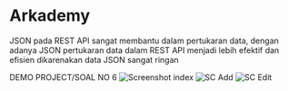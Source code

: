 # Arkademy
JSON pada REST API sangat membantu dalam pertukaran data, dengan adanya JSON pertukaran data dalam REST API menjadi lebih efektif dan efisien dikarenakan data JSON sangat ringan

DEMO PROJECT/SOAL NO 6
![Screenshot index](https://user-images.githubusercontent.com/60815408/74086522-2694a300-4ab6-11ea-951a-4f2bdd144676.JPG)
![SC Add](https://user-images.githubusercontent.com/60815408/74086520-24324900-4ab6-11ea-910d-7b9b46138538.JPG)
![SC Edit](https://user-images.githubusercontent.com/60815408/74086521-25fc0c80-4ab6-11ea-8137-087d564261a9.JPG)
